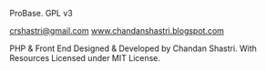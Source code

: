 ProBase. GPL v3

crshastri@gmail.com
www.chandanshastri.blogspot.com

PHP & Front End Designed & Developed by Chandan Shastri.
With Resources Licensed under MIT License.



